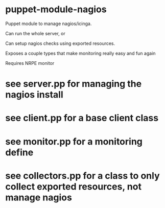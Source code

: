 puppet-module-nagios
====================

Puppet module to manage nagios/icinga.

Can run the whole server, or

Can setup nagios checks using exported resources.

Exposes a couple types that make monitoring really easy and fun again 

Requires NRPE monitor


# see server.pp for managing the nagios install
# see client.pp for a base client class
# see monitor.pp for a monitoring define
# see collectors.pp for a class to only collect exported resources, not manage nagios
